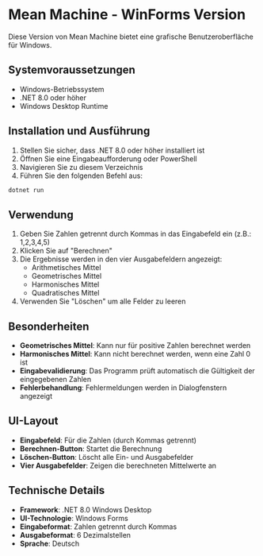 # Mean Machine - WinForms Version

Diese Version von Mean Machine bietet eine grafische Benutzeroberfläche für Windows.

## Systemvoraussetzungen

- Windows-Betriebssystem
- .NET 8.0 oder höher
- Windows Desktop Runtime

## Installation und Ausführung

1. Stellen Sie sicher, dass .NET 8.0 oder höher installiert ist
2. Öffnen Sie eine Eingabeaufforderung oder PowerShell
3. Navigieren Sie zu diesem Verzeichnis
4. Führen Sie den folgenden Befehl aus:

```bash
dotnet run
```

## Verwendung

1. Geben Sie Zahlen getrennt durch Kommas in das Eingabefeld ein (z.B.: 1,2,3,4,5)
2. Klicken Sie auf "Berechnen"
3. Die Ergebnisse werden in den vier Ausgabefeldern angezeigt:
   - Arithmetisches Mittel
   - Geometrisches Mittel
   - Harmonisches Mittel
   - Quadratisches Mittel
4. Verwenden Sie "Löschen" um alle Felder zu leeren

## Besonderheiten

- **Geometrisches Mittel**: Kann nur für positive Zahlen berechnet werden
- **Harmonisches Mittel**: Kann nicht berechnet werden, wenn eine Zahl 0 ist
- **Eingabevalidierung**: Das Programm prüft automatisch die Gültigkeit der eingegebenen Zahlen
- **Fehlerbehandlung**: Fehlermeldungen werden in Dialogfenstern angezeigt

## UI-Layout

- **Eingabefeld**: Für die Zahlen (durch Kommas getrennt)
- **Berechnen-Button**: Startet die Berechnung
- **Löschen-Button**: Löscht alle Ein- und Ausgabefelder
- **Vier Ausgabefelder**: Zeigen die berechneten Mittelwerte an

## Technische Details

- **Framework**: .NET 8.0 Windows Desktop
- **UI-Technologie**: Windows Forms
- **Eingabeformat**: Zahlen getrennt durch Kommas
- **Ausgabeformat**: 6 Dezimalstellen
- **Sprache**: Deutsch